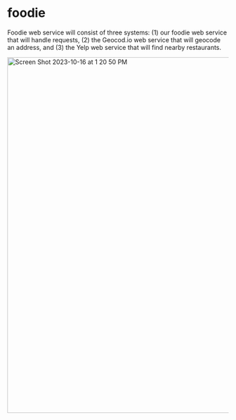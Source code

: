 # foodie

Foodie web service will consist of three systems: (1) our foodie web service that will handle requests, (2) the Geocod.io web service that will
geocode an address, and (3) the Yelp web service that will find nearby restaurants. 

<img width="809" alt="Screen Shot 2023-10-16 at 1 20 50 PM" src="https://github.com/selimhanerhan/foodie/assets/62727953/8b11dac7-4b1b-406b-a744-966c47f485c3">
